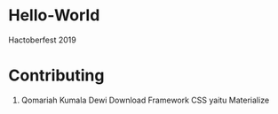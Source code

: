 # Hello-World

Hactoberfest 2019

# Contributing

1. Qomariah Kumala Dewi
   Download Framework CSS yaitu Materialize
